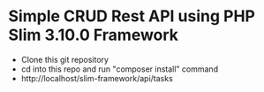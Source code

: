 # Simple CRUD Rest API using PHP Slim 3.10.0 Framework

<ul>
<li>Clone this git repository</li>
<li>cd into this repo and run "composer install" command</li>
<li>http://localhost/slim-framework/api/tasks</li>
</ul>
